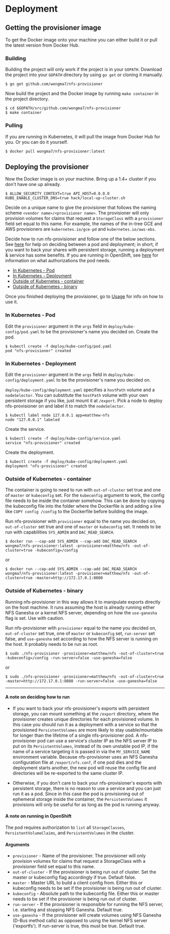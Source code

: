 # Deployment

## Getting the provisioner image
To get the Docker image onto your machine you can either build it or pull the latest version from Docker Hub.

### Building
Building the project will only work if the project is in your `GOPATH`. Download the project into your `GOPATH` directory by using `go get` or cloning it manually.

```
$ go get github.com/wongma7/nfs-provisioner
```

Now build the project and the Docker image by running `make container` in the project directory.

```
$ cd $GOPATH/src/github.com/wongma7/nfs-provisioner
$ make container
```

### Pulling

If you are running in Kubernetes, it will pull the image from Docker Hub for you. Or you can do it yourself.

```
$ docker pull wongma7/nfs-provisioner:latest
```

## Deploying the provisioner
Now the Docker image is on your machine. Bring up a 1.4+ cluster if you don't have one up already.

```
$ ALLOW_SECURITY_CONTEXT=true API_HOST=0.0.0.0 KUBE_ENABLE_CLUSTER_DNS=true hack/local-up-cluster.sh
```

Decide on a unique name to give the provisioner that follows the naming scheme `<vendor name>/<provisioner name>`. The provisioner will only provision volumes for claims that request a `StorageClass` with a `provisioner` field set equal to this name. For example, the names of the in-tree GCE and AWS provisioners are `kubernetes.io/gce-pd` and `kubernetes.io/aws-ebs`.

Decide how to run nfs-provisioner and follow one of the below sections. See [here](#a-note-on-deciding-how-to-run) for help on deciding between a pod and deployment; in short, if you want to back your shares with persistent storage, running a deployment & service has some benefits. If you are running in OpenShift, see [here](#a-note-on-running-in-openshift) for information on what authorizations the pod needs.

* [In Kubernetes - Pod](#in-kubernetes---pod)
* [In Kubernetes - Deployment](#in-kubernetes---deployment)
* [Outside of Kubernetes - container](#outside-of-kubernetes---container)
* [Outside of Kubernetes - binary](#outside-of-kubernetes---binary)

Once you finished deploying the provisioner, go to [Usage](usage.md) for info on how to use it.

### In Kubernetes - Pod

Edit the `provisioner` argument in the `args` field in `deploy/kube-config/pod.yaml` to be the provisioner's name you decided on. Create the pod.

```
$ kubectl create -f deploy/kube-config/pod.yaml
pod "nfs-provisioner" created
```

### In Kubernetes - Deployment

Edit the `provisioner` argument in the `args` field in `deploy/kube-config/deployment.yaml` to be the provisioner's name you decided on. 

`deploy/kube-config/deployment.yaml` specifies a `hostPath` volume and a `nodeSelector`. You can substitute the `hostPath` volume with your own persistent storage if you like, just mount it at `/export`. Pick a node to deploy nfs-provisioner on and label it to match the `nodeSelector`.

```
$ kubectl label node 127.0.0.1 app=matthew-nfs
node "127.0.0.1" labeled
```

Create the service.

```
$ kubectl create -f deploy/kube-config/service.yaml
service "nfs-provisioner" created
```

Create the deployment.

```
$ kubectl create -f deploy/kube-config/deployment.yaml 
deployment "nfs-provisioner" created
```

### Outside of Kubernetes - container

The container is going to need to run with `out-of-cluster` set true and one of `master` or `kubeconfig` set. For the `kubeconfig` argument to work, the config file needs to be inside the container somehow. This can be done by copying the kubeconfig file into the folder where the Dockerfile is and adding a line like `COPY config /config` to the Dockerfile before building the image.

Run nfs-provisioner with `provisioner` equal to the name you decided on, `out-of-cluster` set true and one of `master` or `kubeconfig` set. It needs to be run with capabilities `SYS_ADMIN` and `DAC_READ_SEARCH`.

```
$ docker run --cap-add SYS_ADMIN --cap-add DAC_READ_SEARCH wongma7/nfs-provisioner:latest -provisioner=matthew/nfs -out-of-cluster=true -kubeconfig=/config
```

or

```
$ docker run --cap-add SYS_ADMIN --cap-add DAC_READ_SEARCH wongma7/nfs-provisioner:latest -provisioner=matthew/nfs -out-of-cluster=true -master=http://172.17.0.1:8080
```

### Outside of Kubernetes - binary

Running nfs-provisioner in this way allows it to manipulate exports directly on the host machine. It runs assuming the host is already running either NFS Ganesha or a kernel NFS server, depending on how the `use-ganesha` flag is set. Use with caution.

Run nfs-provisioner with `provisioner` equal to the name you decided on, `out-of-cluster` set true, one of `master` or `kubeconfig` set, `run-server` set false, and `use-ganesha` set according to how the NFS server is running on the host. It probably needs to be run as root. 

```
$ sudo ./nfs-provisioner -provisioner=matthew/nfs -out-of-cluster=true -kubeconfig=/config -run-server=false -use-ganesha=false
```

or

```
$ sudo ./nfs-provisioner -provisioner=matthew/nfs -out-of-cluster=true -master=http://172.17.0.1:8080 -run-server=false -use-ganesha=false
```

---

#### A note on deciding how to run

* If you want to back your nfs-provisioner's exports with persistent storage, you can mount something at the `/export` directory, where the provisioner creates unique directories for each provisioned volume. In this case you should run it as a deployment with a service so that the provisioned `PersistentVolumes` are more likely to stay usable/mountable for longer than the lifetime of a single nfs-provisioner pod. A nfs-provisioner pod can use a service's cluster IP as the NFS server IP to put on its `PersistentVolumes`, instead of its own unstable pod IP, if the name of a service targeting it is passed in via the `MY_SERVICE_NAME` environment variable. Because nfs-provisioner uses an NFS Ganesha configuration file at `/export/vfs.conf`, if one pod dies and the deployment starts another, the new pod will reuse the config file and directories will be re-exported to the same cluster IP.

* Otherwise, if you don't care to back your nfs-provisioner's exports with persistent storage, there is no reason to use a service and you can just run it as a pod. Since in this case the pod is provisioning out of ephemeral storage inside the container, the `PersistentVolumes` it provisions will only be useful for as long as the pod is running anyway.

#### A note on running in OpenShift

The pod requires authorization to `list` all `StorageClasses`, `PersistentVolumeClaims`, and `PersistentVolumes` in the cluster. 

#### Arguments

* `provisioner` - Name of the provisioner. The provisioner will only provision volumes for claims that request a StorageClass with a provisioner field set equal to this name.
* `out-of-cluster` - If the provisioner is being run out of cluster. Set the master or kubeconfig flag accordingly if true. Default false.
* `master` - Master URL to build a client config from. Either this or kubeconfig needs to be set if the provisioner is being run out of cluster.
* `kubeconfig` - Absolute path to the kubeconfig file. Either this or master needs to be set if the provisioner is being run out of cluster.
* `run-server` - If the provisioner is responsible for running the NFS server, i.e. starting and stopping NFS Ganesha. Default true.
* `use-ganesha` - If the provisioner will create volumes using NFS Ganesha (D-Bus method calls) as opposed to using the kernel NFS server ('exportfs'). If run-server is true, this must be true. Default true.
